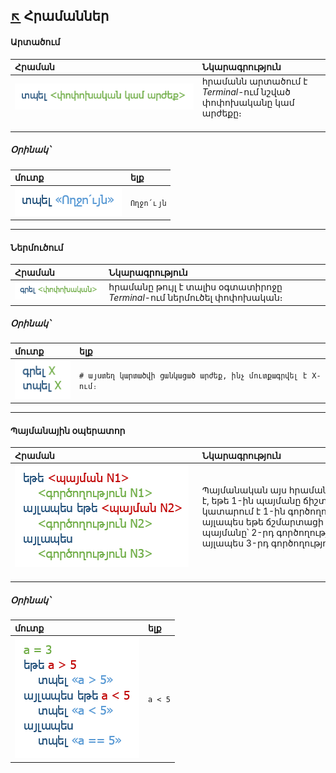 ## [:arrow_upper_left:](../) Հրամաններ 
#### **Արտածում**

| Հրաման | Նկարագրություն |
|:-------------------------------|:----------------------------------------------------------------------------|
| ![արտածում](../images/output-description.png) <br>                                                                            | հրամանն արտածում է *Terminal*-ում նշված փոփոխականը կամ արժեքը։<br>                                                         |

##### **Օրինակ՝**

| մուտք | ելք |
|:-------------------|:-----------|
| ![արտածման օրինակ](../images/output-example.png) | `Ողջո՛ւյն` |

----------

#### **Ներմուծում**

| Հրաման          | Նկարագրություն |
|:-------------------------------|:----------------------------------------------------------------------------|
| ![մուտքագրում](../images/input-description.png) | հրամանը թույլ է տալիս օգտատիրոջը *Terminal*-ում ներմուծել փոփոխական։ |

##### **Օրինակ՝**

| մուտք | ելք |
|:-------------------|:-----------|
| ![մուտքագրում](../images/input-example.png) | `# այստեղ կարտածվի ցանկացած արժեք, ինչ մուտքագրվել է X-ում։` |
----------

#### **Պայմանային օպերատոր**

| Հրաման | Նկարագրություն |
|:-------------------------------|:----------------------------------------------------------------------------|
| ![Պայմանական օպերատոր](../images/if-else-statement-description.png)<br>                                                                            | Պայմանական այս հրամանը ստուգում է, եթե 1-ին պայմանը ճիշտ է, ապա կատարում է 1-ին գործողությունը, այլապես եթե ճշմարտացի է 2-րդ պայմանը՝ 2-րդ գործողությունը, այլապես 3-րդ գործողությունը։<br>                                                                            |

##### **Օրինակ՝**

| մուտք | ելք |
|:-------------------|:-----------|
| ![Պայմանական օպերատորի օրինակ](../images/if-else-statement-example.png)| `a < 5` |
